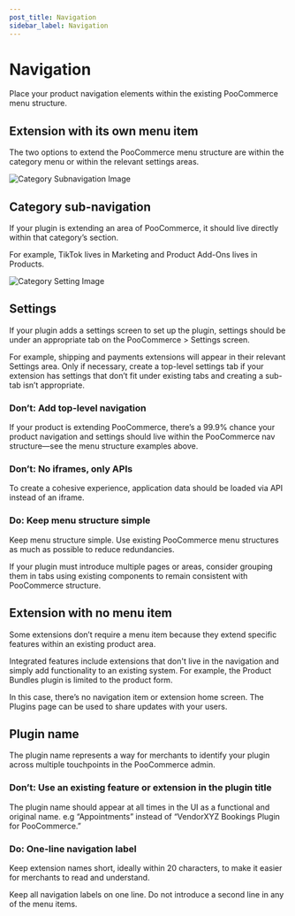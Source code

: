 ```yaml
---
post_title: Navigation
sidebar_label: Navigation
---
```


# Navigation

Place your product navigation elements within the existing PooCommerce menu structure.

## Extension with its own menu item

The two options to extend the PooCommerce menu structure are within the category menu or within the relevant settings areas.

![Category Subnavigation Image](/img/doc_images/Category-Subnavigation.png)

## Category sub-navigation

If your plugin is extending an area of PooCommerce, it should live directly within that category’s section.

For example, TikTok lives in Marketing and Product Add-Ons lives in Products.

![Category Setting Image](/img/doc_images/Category-Settings.png)

## Settings

If your plugin adds a settings screen to set up the plugin, settings should be under an appropriate tab on the PooCommerce > Settings screen.

For example, shipping and payments extensions will appear in their relevant Settings area. Only if necessary, create a top-level settings tab if your extension has settings that don’t fit under existing tabs and creating a sub-tab isn’t appropriate.

### Don’t: Add top-level navigation

If your product is extending PooCommerce, there’s a 99.9% chance your product navigation and settings should live within the PooCommerce nav structure—see the menu structure examples above.

### Don’t: No iframes, only APIs

To create a cohesive experience, application data should be loaded via API instead of an iframe.

### Do: Keep menu structure simple

Keep menu structure simple. Use existing PooCommerce menu structures as much as possible to reduce redundancies.

If your plugin must introduce multiple pages or areas, consider grouping them in tabs using existing components to remain consistent with PooCommerce structure.

## Extension with no menu item

Some extensions don’t require a menu item because they extend specific features within an existing product area.

Integrated features include extensions that don't live in the navigation and simply add functionality to an existing system. For example, the Product Bundles plugin is limited to the product form.

In this case, there’s no navigation item or extension home screen. The Plugins page can be used to share updates with your users.

## Plugin name

The plugin name represents a way for merchants to identify your plugin across multiple touchpoints in the PooCommerce admin.

### Don’t: Use an existing feature or extension in the plugin title

The plugin name should appear at all times in the UI as a functional and original name. e.g “Appointments” instead of “VendorXYZ Bookings Plugin for PooCommerce.”

### Do: One-line navigation label

Keep extension names short, ideally within 20 characters, to make it easier for merchants to read and understand.

Keep all navigation labels on one line. Do not introduce a second line in any of the menu items.

